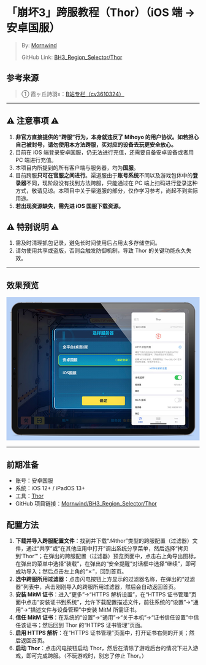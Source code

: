 # 「崩坏3」跨服教程（Thor）（iOS 端 → 安卓国服）
 > By: [Mornwind](https://blog.mornwind.cc)
 > 
 > GitHub Link: [BH3_Region_Selector/Thor](https://github.com/Mornwind/BH3_Region_Selector/tree/master/Thor)

## 参考来源
 > ① 霞ヶ丘詩羽x：[B站专栏（cv3610324）](https://www.bilibili.com/read/cv3610324)

---

## ⚠️ 注意事项 ⚠️
1. **非官方直接提供的“跨服”行为，本身就违反了 Mihoyo 的用户协议。如若担心自己被封号，请勿使用本方法跨服，买对应的设备去玩更安全放心。**
2. 目前在 iOS 端登录安卓国服，仍无法进行充值，还需要自备安卓设备或者用 PC 端进行充值。
3. 本项目内所提到的所有客户端与服务器，均为**国服**。
4. 目前跨服**只可在官服之间进行**。渠道服由于**账号系统**不同以及游戏包体中的**登录器**不同，现阶段没有找到方法跨服，只能通过在 PC 端上扫码进行登录这种方式，敬请见谅。本项目中关于渠道服的部分，仅作学习参考，尚起不到实际用途。
5. **若出现资源缺失，需先进 iOS 国服下载资源。**

## ⚠️ 特别说明 ⚠️
1. 需及时清理抓包记录，避免长时间使用后占用太多存储空间。
2. 请勿使用共享或盗版，否则会触发防御机制，导致 Thor 的关键功能永久失效。

---

## 效果预览
![使用 Thor 跨服](/Thor/Thor_Preview.jpg)

---

## 前期准备
- 账号：安卓国服
- 系统：iOS 12+ / iPadOS 13+
- 工具：[Thor](https://apps.apple.com/app/id1210562295)
- GitHub 项目链接：[Mornwind/BH3_Region_Selector/Thor](/Thor)

## 配置方法
1. **下载并导入跨服配置文件**：找到并下载“.f4thor”类型的跨服配置（过滤器）文件，通过“共享”或“在其他应用中打开”调出系统分享菜单，然后选择“拷贝到‘Thor’”；在弹出的跨服配置（过滤器）预览页面中，点击右上角导出图标，在弹出的菜单中选择“装载”，在弹出的“安全提醒”对话框中选择“继续”，即可成功导入；然后点击左上角的“✗”，回到首页。
2. **选中跨服所用过滤器**：点击闪电按钮上方显示的过滤器名称，在弹出的“过滤器”列表中，点击刚刚导入的跨服所用过滤器，然后会自动返回首页。
3. **安装 MitM 证书**：进入“更多”→“HTTPS 解析设置”，在“HTTPS 证书管理”页面中点击“安装证书到系统”，允许下载配置描述文件，前往系统的“设置”→“通用”→“描述文件与设备管理”中安装 MitM 所需证书。
6. **信任 MitM 证书**：在系统的“设置”→“通用”→“关于本机”→“证书信任设置”中信任该证书；然后回到 Thor 的“HTTPS 证书管理”页面。
4. **启用 HTTPS 解析**：在“HTTPS 证书管理”页面中，打开证书右侧的开关；然后返回首页。
5. **启动 Thor**：点击闪电按钮启动 Thor，然后在清除了游戏后台的情况下进入游戏，即可完成跨服。（不玩游戏时，别忘了停止 Thor。）
